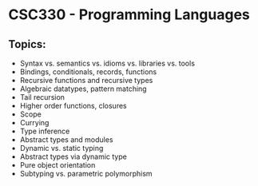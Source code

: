 # CSC330 - Programming Languages

## Topics:
- Syntax vs. semantics vs. idioms vs. libraries vs. tools
- Bindings, conditionals, records, functions
- Recursive functions and recursive types
- Algebraic datatypes, pattern matching
- Tail recursion
- Higher order functions, closures
- Scope
- Currying
- Type inference
- Abstract types and modules
- Dynamic vs. static typing
- Abstract types via dynamic type
- Pure object orientation
- Subtyping vs. parametric polymorphism